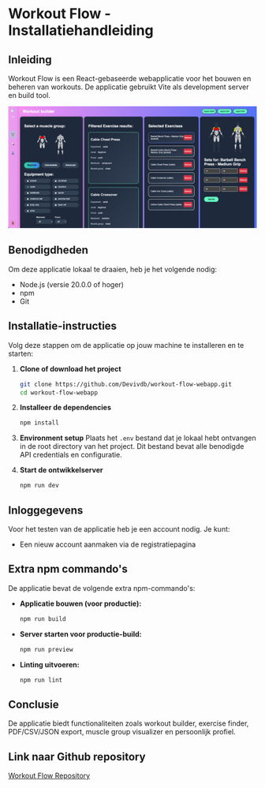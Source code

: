 # Workout Flow - Installatiehandleiding

## Inleiding

Workout Flow is een React-gebaseerde webapplicatie voor het bouwen en beheren van workouts. De applicatie gebruikt Vite als development server en build tool.

![Workout builder page](src/assets/pictures/Workoutbuilder.png)

## Benodigdheden
Om deze applicatie lokaal te draaien, heb je het volgende nodig:

- Node.js (versie 20.0.0 of hoger)
- npm
- Git

## Installatie-instructies
Volg deze stappen om de applicatie op jouw machine te installeren en te starten:

1. **Clone of download het project**
   ```bash
   git clone https://github.com/Devivdb/workout-flow-webapp.git
   cd workout-flow-webapp
   ```

2. **Installeer de dependencies**
   ```bash
   npm install
   ```

3. **Environment setup**
   Plaats het `.env` bestand dat je lokaal hebt ontvangen in de root directory van het project. Dit bestand bevat alle benodigde API credentials en configuratie.

4. **Start de ontwikkelserver**
   ```bash
   npm run dev
   ```

## Inloggegevens

Voor het testen van de applicatie heb je een account nodig. Je kunt:
- Een nieuw account aanmaken via de registratiepagina

## Extra npm commando's
De applicatie bevat de volgende extra npm-commando's:

- **Applicatie bouwen (voor productie):**
  ```bash
  npm run build
  ```

- **Server starten voor productie-build:**
  ```bash
  npm run preview
  ```

- **Linting uitvoeren:**
  ```bash
  npm run lint
  ```

## Conclusie

De applicatie biedt functionaliteiten zoals workout builder, exercise finder, PDF/CSV/JSON export, muscle group visualizer en persoonlijk profiel.

## Link naar Github repository

[Workout Flow Repository](https://github.com/Devivdb/workout-flow-webapp)